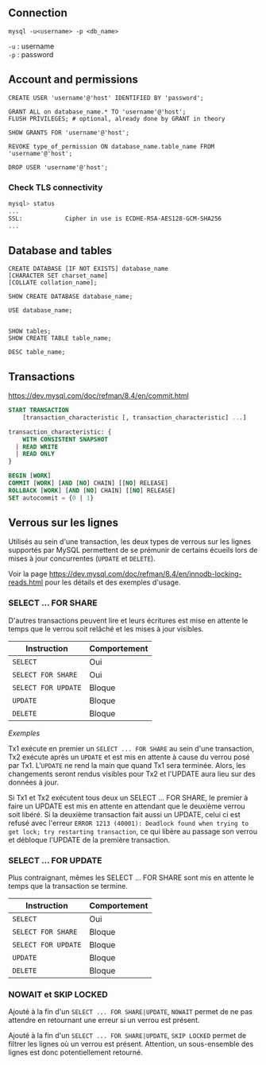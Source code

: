 
## Connection
```
mysql -u<username> -p <db_name>
```

`-u` : username \
`-p` : password


## Account and permissions
```
CREATE USER 'username'@'host' IDENTIFIED BY 'password';

GRANT ALL on database_name.* TO 'username'@'host';
FLUSH PRIVILEGES; # optional, already done by GRANT in theory

SHOW GRANTS FOR 'username'@'host';

REVOKE type_of_permission ON database_name.table_name FROM 'username'@'host';

DROP USER 'username'@'host';
```

### Check TLS connectivity

```sh
mysql> status
...
SSL:			Cipher in use is ECDHE-RSA-AES128-GCM-SHA256
...
```

## Database and tables
```
CREATE DATABASE [IF NOT EXISTS] database_name
[CHARACTER SET charset_name]
[COLLATE collation_name];

SHOW CREATE DATABASE database_name;

USE database_name;


SHOW tables;
SHOW CREATE TABLE table_name;

DESC table_name;

```

## Transactions

https://dev.mysql.com/doc/refman/8.4/en/commit.html

```sql
START TRANSACTION
    [transaction_characteristic [, transaction_characteristic] ...]

transaction_characteristic: {
    WITH CONSISTENT SNAPSHOT
  | READ WRITE
  | READ ONLY
}

BEGIN [WORK]
COMMIT [WORK] [AND [NO] CHAIN] [[NO] RELEASE]
ROLLBACK [WORK] [AND [NO] CHAIN] [[NO] RELEASE]
SET autocommit = {0 | 1}
```

## Verrous sur les lignes

Utilisés au sein d'une transaction, les deux types de verrous sur les lignes supportés par MySQL permettent de se prémunir de certains écueils lors de mises à jour concurrentes (`UPDATE` et `DELETE`). 

Voir la page https://dev.mysql.com/doc/refman/8.4/en/innodb-locking-reads.html pour les détails et des exemples d'usage.

### SELECT ... FOR SHARE

D'autres transactions peuvent lire et leurs écritures est mise en attente le temps que le verrou soit relâché et les mises à jour visibles.

| Instruction   | Comportement |
| -----------   | ------------ |
| `SELECT`      | Oui          |
| `SELECT FOR SHARE` | Oui     |
| `SELECT FOR UPDATE` | Bloque |
| `UPDATE`      | Bloque       |
| `DELETE`      | Bloque       |

*Exemples*

Tx1 exécute en premier un `SELECT ... FOR SHARE` au sein d'une transaction, Tx2 exécute après un `UPDATE` et est mis en attente à cause du verrou posé par Tx1. L'`UPDATE` ne rend la main que quand Tx1 sera terminée. Alors, les changements seront rendus visibles pour Tx2 et l'UPDATE aura lieu sur des données à jour.

Si Tx1 et Tx2 exécutent tous deux un SELECT ... FOR SHARE, le premier à faire un UPDATE est mis en attente en attendant que le deuxième verrou soit libéré. Si la deuxième transaction fait aussi un UPDATE, celui ci est refusé avec l'erreur `ERROR 1213 (40001): Deadlock found when trying to get lock; try restarting transaction`, ce qui libère au passage son verrou et débloque l'UPDATE de la première transaction.

### SELECT ... FOR UPDATE

Plus contraignant, mêmes les SELECT ... FOR SHARE sont mis en attente le temps que la transaction se termine.

| Instruction   | Comportement |
| -----------   | ------------ |
| `SELECT`      | Oui          |
| `SELECT FOR SHARE` | Bloque  |
| `SELECT FOR UPDATE` | Bloque |
| `UPDATE`      | Bloque       |
| `DELETE`      | Bloque       |


### NOWAIT et SKIP LOCKED

Ajouté à la fin d'un `SELECT ... FOR SHARE|UPDATE`, `NOWAIT` permet de ne pas attendre en retournant une erreur si un verrou est présent.

Ajouté à la fin d'un `SELECT ... FOR SHARE|UPDATE`, `SKIP LOCKED` permet de filtrer les lignes où un verrou est présent. Attention, un sous-ensemble des lignes est donc potentiellement retourné.
